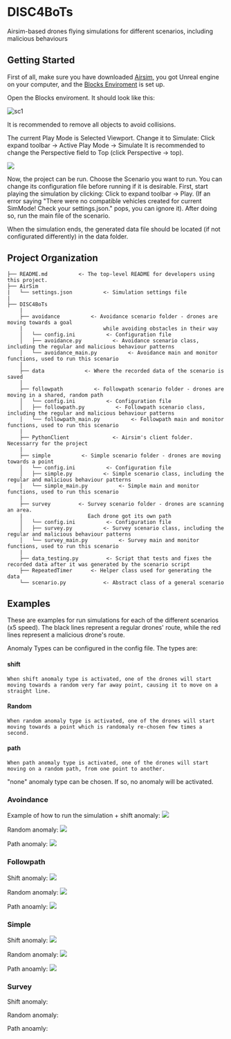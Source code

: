 # DISC4BoTs
Airsim-based drones flying simulations for different scenarios, including malicious behaviours

## Getting Started
First of all, make sure you have downloaded [Airsim](https://github.com/microsoft/AirSim), you got Unreal engine on your computer, and the [Blocks Enviroment](https://microsoft.github.io/AirSim/unreal_blocks/) is set up.

Open the Blocks enviroment. It should look like this:

![sc1](https://user-images.githubusercontent.com/60989064/107655204-029d0c00-6c8c-11eb-8929-e678b6461758.png)

It is recommended to remove all objects to avoid collisions.

The current Play Mode is Selected Viewport. Change it to Simulate:
Click expand toolbar -> Active Play Mode -> Simulate
It is recommended to change the Perspective field to Top (click Perspective -> top).

![](https://im5.ezgif.com/tmp/ezgif-5-409bc1e4e73e.gif)

Now, the project can be run. Choose the Scenario you want to run. You can change its configuration file before running if it is desirable.
First, start playing the simulation by clicking: Click to expand toolbar -> Play. (If an error saying "There were no compatible vehicles created for current SimMode! Check your settings.json." pops, you can ignore it).
After doing so, run the main file of the scenario.

When the simulation ends, the generated data file should be located (if not configurated differently) in the data folder. 

## Project Organization

    ├── README.md          <- The top-level README for developers using this project.
    ├── AirSim
    |   └── settings.json          <- Simulation settings file
    |
    ├── DISC4BoTs
        |
        ├── avoidance          <- Avoidance scenario folder - drones are moving towards a goal 
        |                          while avoiding obstacles in their way          
        │   └── config.ini          <- Configuration file
        │   ├── avoidance.py          <- Avoidance scenario class, including the regular and malicious behaviour patterns
        │   └── avoidance_main.py          <- Avoidance main and monitor functions, used to run this scenario
        │
        ├── data             <- Where the recorded data of the scenario is saved
        │
        ├── followpath          <- Followpath scenario folder - drones are moving in a shared, random path
        │   └── config.ini          <- Configuration file
        │   ├── followpath.py          <- Followpath scenario class, including the regular and malicious behaviour patterns
        │   └── followpath_main.py          <- Followpath main and monitor functions, used to run this scenario
        |
        ├── PythonClient              <- Airsim's client folder. Necessarry for the project
        |
        ├── simple          <- Simple scenario folder - drones are moving towards a point
        │   └── config.ini          <- Configuration file
        │   ├── simple.py          <- Simple scenario class, including the regular and malicious behaviour patterns
        │   └── simple_main.py          <- Simple main and monitor functions, used to run this scenario
        |
        ├── survey         <- Survey scenario folder - drones are scanning an area.
        |                     Each drone got its own path
        │   └── config.ini          <- Configuration file
        │   ├── survey.py          <- Survey scenario class, including the regular and malicious behaviour patterns
        │   └── survey_main.py          <- Survey main and monitor functions, used to run this scenario
        |
        ├── data_testing.py         <- Script that tests and fixes the recorded data after it was generated by the scenario script
        ├── RepeatedTimer      <- Helper class used for generating the data
        └── scenario.py            <- Abstract class of a general scenario
    
 ## Examples
 These are examples for run simulations for each of the different scenarios (x5 speed). The black lines represent a regular drones' route, while the red lines represent a malicious drone's route.
 
 Anomaly Types can be configured in the config file. The types are:
 #### shift
    When shift anomaly type is activated, one of the drones will start moving towards a random very far away point, causing it to move on a straight line.
 #### Random
    When random anomaly type is activated, one of the drones will start moving towards a point which is randomaly re-chosen few times a second.
 #### path
    When path anomaly type is activated, one of the drones will start moving on a random path, from one point to another.
 
 "none" anomaly type can be chosen. If so, no anomaly will be activated.
 
 ### Avoindance
 Example of how to run the simulation + shift anomaly:
 ![](https://im7.ezgif.com/tmp/ezgif-7-a25503a4ec45.gif)
 
 Random anomaly:
 ![](https://im7.ezgif.com/tmp/ezgif-7-a25503a4ec45.gif)
 
 Path anomaly:
 ![](https://im7.ezgif.com/tmp/ezgif-7-49f67c0dbedd.gif)
 
 
 ### Followpath
 Shift anomaly:
![](https://im7.ezgif.com/tmp/ezgif-7-a798c6d74d4a.gif)

 Random anomaly:
![](https://im7.ezgif.com/tmp/ezgif-7-d56221170405.gif)
 
 Path anoamly:
![](https://im7.ezgif.com/tmp/ezgif-7-af88bc039872.gif)
 
 
 ### Simple
 Shift anomaly:
![](https://im7.ezgif.com/tmp/ezgif-7-be21353eb145.gif)
 
 Random anomaly:
![](https://im7.ezgif.com/tmp/ezgif-7-ec4105d1ca32.gif)
 
 Path anoamly:
 ![](https://im7.ezgif.com/tmp/ezgif-7-2c7f5fc2cf63.gif)
 
 
 ### Survey
 Shift anomaly:
 
 Random anomaly:
 
 Path anoamly:
 

